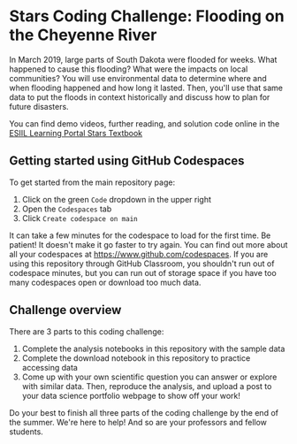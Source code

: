 # Stars Coding Challenge: Flooding on the Cheyenne River

In March 2019, large parts of South Dakota were flooded for weeks. What happened to cause this flooding? What were the impacts on local communities? You will use environmental data to determine where and when flooding happened and how long it lasted. Then, you'll use that same data to put the floods in context historically and discuss how to plan for future disasters.

You can find demo videos, further reading, and solution code online in the [ESIIL Learning Portal Stars Textbook](https://cu-esiil-edu.github.io/esiil-learning-portal/notebooks/02-flood/flood-stars.html)

## Getting started using GitHub Codespaces

To get started from the main repository page:
  1. Click on the green `Code` dropdown in the upper right
  2. Open the `Codespaces` tab
  3. Click `Create codespace on main`

It can take a few minutes for the codespace to load for the first time. Be patient! It doesn't make it go faster to try again. You can find out more about all your codespaces at https://www.github.com/codespaces. If you are using this repository through GitHub Classroom, you shouldn't run out of codespace minutes, but you can run out of storage space if you have too many codespaces open or download too much data.

## Challenge overview

There are 3 parts to this coding challenge:

  1. Complete the analysis notebooks in this repository with the sample data
  2. Complete the download notebook in this repository to practice accessing data
  3. Come up with your own scientific question you can answer or explore with similar data. Then, reproduce the analysis, and upload a post to your data science portfolio webpage to show off your work!

Do your best to finish all three parts of the coding challenge by the end of the summer. We're here to help! And so are your professors and fellow students.
